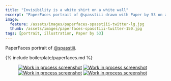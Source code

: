```yaml
---
title: "Invisibility is a white shirt on a white wall"
excerpt: "PaperFaces portrait of @spasstiii drawn with Paper by 53 on an iPad."
image: 
  feature: /assets/images/paperfaces-spasstiii-twitter-lg.jpg
  thumb: /assets/images/paperfaces-spasstiii-twitter-150.jpg
tags: [portrait, illustration, Paper by 53]
---
```


PaperFaces portrait of [@spasstiii](http://twitter.com/spasstiii).

{% include boilerplate/paperfaces.md %}

<figure class="half">
	<a href="{{ site.url }}/assets/images/paperfaces-spasstiii-process-1-lg.jpg"><img src="{{ site.url }}/assets/images/paperfaces-spasstiii-process-1-600.jpg" alt="Work in process screenshot"></a>
	<a href="{{ site.url }}/assets/images/paperfaces-spasstiii-process-2-lg.jpg"><img src="{{ site.url }}/assets/images/paperfaces-spasstiii-process-2-600.jpg" alt="Work in process screenshot"></a>
	<a href="{{ site.url }}/assets/images/paperfaces-spasstiii-process-3-lg.jpg"><img src="{{ site.url }}/assets/images/paperfaces-spasstiii-process-3-600.jpg" alt="Work in process screenshot"></a>
	<a href="{{ site.url }}/assets/images/paperfaces-spasstiii-process-4-lg.jpg"><img src="{{ site.url }}/assets/images/paperfaces-spasstiii-process-4-600.jpg" alt="Work in process screenshot"></a>
</figure>